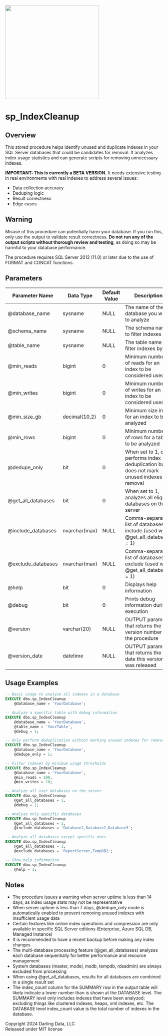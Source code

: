 <img src="https://erikdarling.com/wp-content/uploads/2025/08/darling-data-logo_RGB.jpg" width="300px" />

# sp_IndexCleanup

## Overview

This stored procedure helps identify unused and duplicate indexes in your SQL Server databases that could be candidates for removal. It analyzes index usage statistics and can generate scripts for removing unnecessary indexes.

**IMPORTANT: This is currently a BETA VERSION.** It needs extensive testing in real environments with real indexes to address several issues:
* Data collection accuracy
* Deduping logic
* Result correctness
* Edge cases

## Warning

Misuse of this procedure can potentially harm your database. If you run this, only use the output to validate result correctness. **Do not run any of the output scripts without thorough review and testing**, as doing so may be harmful to your database performance.

The procedure requires SQL Server 2012 (11.0) or later due to the use of FORMAT and CONCAT functions.

## Parameters

| Parameter Name | Data Type | Default Value | Description |
|----------------|-----------|---------------|-------------|
| @database_name | sysname | NULL | The name of the database you wish to analyze |
| @schema_name | sysname | NULL | The schema name to filter indexes by |
| @table_name | sysname | NULL | The table name to filter indexes by |
| @min_reads | bigint | 0 | Minimum number of reads for an index to be considered used |
| @min_writes | bigint | 0 | Minimum number of writes for an index to be considered used |
| @min_size_gb | decimal(10,2) | 0 | Minimum size in GB for an index to be analyzed |
| @min_rows | bigint | 0 | Minimum number of rows for a table to be analyzed |
| @dedupe_only | bit | 0 | When set to 1, only performs index deduplication but does not mark unused indexes for removal |
| @get_all_databases | bit | 0 | When set to 1, analyzes all eligible databases on the server |
| @include_databases | nvarchar(max) | NULL | Comma-separated list of databases to include (used with @get_all_databases = 1) |
| @exclude_databases | nvarchar(max) | NULL | Comma-separated list of databases to exclude (used with @get_all_databases = 1) |
| @help | bit | 0 | Displays help information |
| @debug | bit | 0 | Prints debug information during execution |
| @version | varchar(20) | NULL | OUTPUT parameter that returns the version number of the procedure |
| @version_date | datetime | NULL | OUTPUT parameter that returns the date this version was released |

## Usage Examples

```sql
-- Basic usage to analyze all indexes in a database
EXECUTE dbo.sp_IndexCleanup
    @database_name = 'YourDatabase';

-- Analyze a specific table with debug information
EXECUTE dbo.sp_IndexCleanup
    @database_name = 'YourDatabase',
    @table_name = 'YourTable',
    @debug = 1;

-- Only perform deduplication without marking unused indexes for removal
EXECUTE dbo.sp_IndexCleanup
    @database_name = 'YourDatabase',
    @dedupe_only = 1;

-- Filter indexes by minimum usage thresholds
EXECUTE dbo.sp_IndexCleanup
    @database_name = 'YourDatabase',
    @min_reads = 100,
    @min_writes = 10;

-- Analyze all user databases on the server
EXECUTE dbo.sp_IndexCleanup
    @get_all_databases = 1,
    @debug = 1;

-- Analyze only specific databases
EXECUTE dbo.sp_IndexCleanup
    @get_all_databases = 1,
    @include_databases = 'Database1,Database2,Database3';

-- Analyze all databases except specific ones
EXECUTE dbo.sp_IndexCleanup
    @get_all_databases = 1,
    @exclude_databases = 'ReportServer,TempDB2';

-- Show help information
EXECUTE dbo.sp_IndexCleanup
    @help = 1;
```

## Notes

- The procedure issues a warning when server uptime is less than 14 days, as index usage stats may not be representative
- When server uptime is less than 7 days, @dedupe_only mode is automatically enabled to prevent removing unused indexes with insufficient usage data
- Certain features like online index operations and compression are only available in specific SQL Server editions (Enterprise, Azure SQL DB, Managed Instance)
- It is recommended to have a recent backup before making any index changes
- The multi-database processing feature (@get_all_databases) analyzes each database sequentially for better performance and resource management
- System databases (master, model, msdb, tempdb, rdsadmin) are always excluded from processing
- When using @get_all_databases, results for all databases are combined in a single result set
- The index_count column for the SUMMARY row in the output table will likely indicate a lower number than is shown at the DATABASE level.  The SUMMARY level only includes indexes that have been analyzed; excluding things like clustered indexes, heaps, xml indexes, etc.  The DATABASE level index_count value is the total number of indexes in the database.

Copyright 2024 Darling Data, LLC  
Released under MIT license